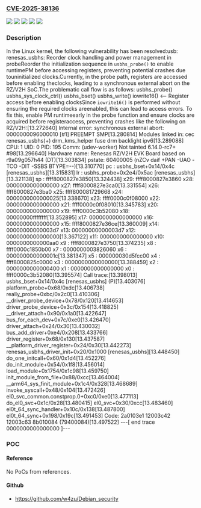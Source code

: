 ### [CVE-2025-38136](https://cve.mitre.org/cgi-bin/cvename.cgi?name=CVE-2025-38136)
![](https://img.shields.io/static/v1?label=Product&message=Linux&color=blue)
![](https://img.shields.io/static/v1?label=Version&message=&color=brightgreen)
![](https://img.shields.io/static/v1?label=Version&message=3.0%20&color=brightgreen)
![](https://img.shields.io/static/v1?label=Version&message=f1407d5c66240b33d11a7f1a41d55ccf6a9d7647%20&color=brightgreen)
![](https://img.shields.io/static/v1?label=Vulnerability&message=n%2Fa&color=blue)

### Description

In the Linux kernel, the following vulnerability has been resolved:usb: renesas_usbhs: Reorder clock handling and power management in probeReorder the initialization sequence in `usbhs_probe()` to enable runtimePM before accessing registers, preventing potential crashes due touninitialized clocks.Currently, in the probe path, registers are accessed before enabling theclocks, leading to a synchronous external abort on the RZ/V2H SoC.The problematic call flow is as follows:    usbhs_probe()        usbhs_sys_clock_ctrl()            usbhs_bset()                usbhs_write()                    iowrite16()  <-- Register access before enabling clocksSince `iowrite16()` is performed without ensuring the required clocks areenabled, this can lead to access errors. To fix this, enable PM runtimeearly in the probe function and ensure clocks are acquired before registeraccess, preventing crashes like the following on RZ/V2H:[13.272640] Internal error: synchronous external abort: 0000000096000010 [#1] PREEMPT SMP[13.280814] Modules linked in: cec renesas_usbhs(+) drm_kms_helper fuse drm backlight ipv6[13.289088] CPU: 1 UID: 0 PID: 195 Comm: (udev-worker) Not tainted 6.14.0-rc7+ #98[13.296640] Hardware name: Renesas RZ/V2H EVK Board based on r9a09g057h44 (DT)[13.303834] pstate: 60400005 (nZCv daif +PAN -UAO -TCO -DIT -SSBS BTYPE=--)[13.310770] pc : usbhs_bset+0x14/0x4c [renesas_usbhs][13.315831] lr : usbhs_probe+0x2e4/0x5ac [renesas_usbhs][13.321138] sp : ffff8000827e3850[13.324438] x29: ffff8000827e3860 x28: 0000000000000000 x27: ffff8000827e3ca0[13.331554] x26: ffff8000827e3ba0 x25: ffff800081729668 x24: 0000000000000025[13.338670] x23: ffff0000c0f08000 x22: 0000000000000000 x21: ffff0000c0f08010[13.345783] x20: 0000000000000000 x19: ffff0000c3b52080 x18: 00000000ffffffff[13.352895] x17: 0000000000000000 x16: 0000000000000000 x15: ffff8000827e36ce[13.360009] x14: 00000000000003d7 x13: 00000000000003d7 x12: 0000000000000000[13.367122] x11: 0000000000000000 x10: 0000000000000aa0 x9 : ffff8000827e3750[13.374235] x8 : ffff0000c1850b00 x7 : 0000000003826060 x6 : 000000000000001c[13.381347] x5 : 000000030d5fcc00 x4 : ffff8000825c0000 x3 : 0000000000000000[13.388459] x2 : 0000000000000400 x1 : 0000000000000000 x0 : ffff0000c3b52080[13.395574] Call trace:[13.398013]  usbhs_bset+0x14/0x4c [renesas_usbhs] (P)[13.403076]  platform_probe+0x68/0xdc[13.406738]  really_probe+0xbc/0x2c0[13.410306]  __driver_probe_device+0x78/0x120[13.414653]  driver_probe_device+0x3c/0x154[13.418825]  __driver_attach+0x90/0x1a0[13.422647]  bus_for_each_dev+0x7c/0xe0[13.426470]  driver_attach+0x24/0x30[13.430032]  bus_add_driver+0xe4/0x208[13.433766]  driver_register+0x68/0x130[13.437587]  __platform_driver_register+0x24/0x30[13.442273]  renesas_usbhs_driver_init+0x20/0x1000 [renesas_usbhs][13.448450]  do_one_initcall+0x60/0x1d4[13.452276]  do_init_module+0x54/0x1f8[13.456014]  load_module+0x1754/0x1c98[13.459750]  init_module_from_file+0x88/0xcc[13.464004]  __arm64_sys_finit_module+0x1c4/0x328[13.468689]  invoke_syscall+0x48/0x104[13.472426]  el0_svc_common.constprop.0+0xc0/0xe0[13.477113]  do_el0_svc+0x1c/0x28[13.480415]  el0_svc+0x30/0xcc[13.483460]  el0t_64_sync_handler+0x10c/0x138[13.487800]  el0t_64_sync+0x198/0x19c[13.491453] Code: 2a0103e1 12003c42 12003c63 8b010084 (79400084)[13.497522] ---[ end trace 0000000000000000 ]---

### POC

#### Reference
No PoCs from references.

#### Github
- https://github.com/w4zu/Debian_security

